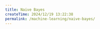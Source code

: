 ```yaml
---
title: Naive Bayes
createTime: 2024/12/19 13:22:38
permalink: /machine-learning/naive-bayes/
---
```


